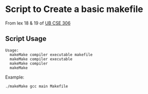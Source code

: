 # Script to Create a basic makefile
From lex 18 & 19 of [UB CSE 306](https://cse.buffalo.edu/faculty/alphonce/SP22/CSE306/)

## Script Usage
```
Usage:
  makeMake compiler executable makefile
  makeMake compiler executable 
  makeMake compiler 
  makeMake 
```

Example:
```
./makeMake gcc main Makefile
```
